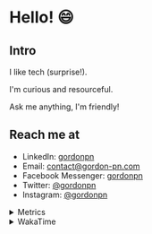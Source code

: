 # Hello! 😄

## Intro

I like tech (surprise!).

I'm curious and resourceful.

Ask me anything, I'm friendly!

## Reach me at

- LinkedIn: [gordonpn](https://www.linkedin.com/in/gordonpn/)
- Email: [contact@gordon-pn.com](mailto:contact@gordon-pn.com)
- Facebook Messenger: [gordonpn](https://www.messenger.com/t/Gordonpn)
- Twitter: [@gordonpn](https://twitter.com/Gordonpn)
- Instagram: [@gordonpn](https://www.instagram.com/gordonpn/)

<details>
  <summary>Metrics</summary>

  <img align="center" src="https://github.com/gordonpn/gordonpn/blob/master/github-metrics.svg" alt="GitHub Metrics">

</details>

<details>
  <summary>WakaTime</summary>

  <!--START_SECTION:waka-->
📊 **This Week I Spent My Time On** 

```text
💬 Programming Languages: 
Java                     18 hrs 53 mins      ███████████████████████░░   90.70 % 
XML                      1 hr 11 mins        █░░░░░░░░░░░░░░░░░░░░░░░░   05.70 % 
Brazil Dependency Config 23 mins             ░░░░░░░░░░░░░░░░░░░░░░░░░   01.85 % 
Makefile                 9 mins              ░░░░░░░░░░░░░░░░░░░░░░░░░   00.79 % 
Ruby                     8 mins              ░░░░░░░░░░░░░░░░░░░░░░░░░   00.67 % 

🔥 Editors: 
Intellijidea             20 hrs 49 mins      █████████████████████████   100.00 % 
```


 Last Updated on 12/01/2024 10:20:16 UTC
<!--END_SECTION:waka-->
</details>
